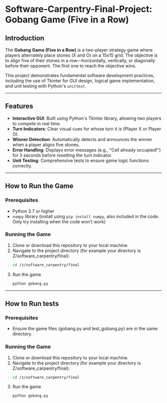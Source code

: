 # Software-Carpentry-Final-Project: Gobang Game (Five in a Row)

## Introduction
The **Gobang Game (Five in a Row)** is a two-player strategy game where players alternately place stones (X and O) on a 15x15 grid. The objective is to align five of their stones in a row—horizontally, vertically, or diagonally before their opponent. The first one to reach the objective wins. 

This project demonstrates fundamental software development practices, including the use of Tkinter for GUI design, logical game implementation, and unit testing with Python's `unittest`.

---

## Features
- **Interactive GUI**: Built using Python's Tkinter library, allowing two players to compete in real time.
- **Turn Indicators**: Clear visual cues for whose turn it is (Player X or Player O).
- **Winner Detection**: Automatically detects and announces the winner when a player aligns five stones.
- **Error Handling**: Displays error messages (e.g., "Cell already occupied!") for 3 seconds before resetting the turn indicator.
- **Unit Testing**: Comprehensive tests to ensure game logic functions correctly.

---

## How to Run the Game
### Prerequisites
- Python 3.7 or higher
- `numpy` library (install using `pip install numpy`, also included in the code. Only try installing when the code won't work)

### Running the Game
1. Clone or download this repository to your local machine.
2. Navigate to the project directory (for example your directory is Z/software_carpentry/final):
   ```bash
   cd /z/software_carpentry/final
3. Run the game
   ```bash
   python gobang.py

---

## How to Run tests
### Prerequisites
- Ensure the game files (gobang.py and test_gobang.py) are in the same directory.

### Running the Game
1. Clone or download this repository to your local machine.
2. Navigate to the project directory (for example your directory is Z/software_carpentry/final):
   ```bash
   cd /z/software_carpentry/final
3. Run the game
   ```bash
   python gobang.py
